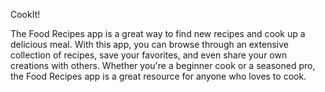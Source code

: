 CookIt!

The Food Recipes app is a great way to find new recipes and cook up a delicious meal. With this app, you can browse through an extensive collection of recipes, save your favorites, and even share your own creations with others. Whether you're a beginner cook or a seasoned pro, the Food Recipes app is a great resource for anyone who loves to cook.

